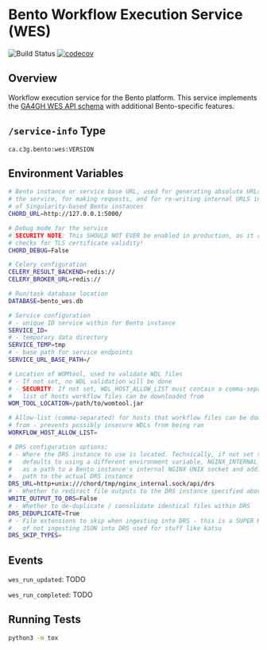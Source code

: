 # Bento Workflow Execution Service (WES)

![Build Status](https://api.travis-ci.com/bento-platform/bento_wes.svg?branch=master)
[![codecov](https://codecov.io/gh/bento-platform/bento_wes/branch/master/graph/badge.svg)](https://codecov.io/gh/bento-platform/bento_wes)

## Overview

Workflow execution service for the Bento platform. This service implements the
[GA4GH WES API schema](https://github.com/ga4gh/workflow-execution-service-schemas)
with additional Bento-specific features.


## `/service-info` Type

```
ca.c3g.bento:wes:VERSION
```


## Environment Variables

```bash
# Bento instance or service base URL, used for generating absolute URLs within
# the service, for making requests, and for re-writing internal URLS in the case
# of Singularity-based Bento instances
CHORD_URL=http://127.0.0.1:5000/

# Debug mode for the service
# SECURITY NOTE: This SHOULD NOT EVER be enabled in production, as it removes
# checks for TLS certificate validity!
CHORD_DEBUG=False

# Celery configuration
CELERY_RESULT_BACKEND=redis://
CELERY_BROKER_URL=redis://

# Run/task database location
DATABASE=bento_wes.db

# Service configuration
# - unique ID service within for Bento instance
SERVICE_ID=
# - temporary data directory
SERVICE_TEMP=tmp
# - base path for service endpoints
SERVICE_URL_BASE_PATH=/

# Location of WOMtool, used to validate WDL files
# - If not set, no WDL validation will be done
# - SECURITY: If not set, WDL_HOST_ALLOW_LIST must contain a comma-separated 
#   list of hosts workflow files can be downloaded from
WOM_TOOL_LOCATION=/path/to/womtool.jar

# Allow-list (comma-separated) for hosts that workflow files can be downloaded
# from - prevents possibly insecure WDLs from being ran
WORKFLOW_HOST_ALLOW_LIST=

# DRS configuration options:
# - Where the DRS instance to use is located. Technically, if not set this 
#   defaults to using a different environment variable, NGINX_INTERNAL_SOCKET,
#   as a path to a Bento instance's internal NGINX UNIX socket and adding a 
#   path to the actual DRS instance
DRS_URL=http+unix:///chord/tmp/nginx_internal.sock/api/drs
# - Whether to redirect file outputs to the DRS instance specified above
WRITE_OUTPUT_TO_DRS=False
# - Whether to de-duplicate / consolidate identical files within DRS
DRS_DEDUPLICATE=True
# - File extensions to skip when ingesting into DRS - this is a SUPER HACKY way
#   of not ingesting JSON into DRS used for stuff like katsu
DRS_SKIP_TYPES=
```


## Events

`wes_run_updated`: TODO

`wes_run_completed`: TODO


## Running Tests

```bash
python3 -m tox
```
